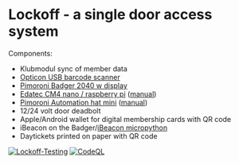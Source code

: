 # Lockoff - a single door access system

Components:

- Klubmodul sync of member data
- [Opticon USB barcode scanner](https://opticon.shop/scanners/stationary/opticon-m-11-usb/)
- [Pimoroni Badger 2040 w display](https://shop.pimoroni.com/products/badger-2040-w?variant=40514062188627)
- [Edatec CM4 nano / raspberry pi](https://www.edatec.cn/en/elpc/cm4-nano.html) ([manual](https://docs.edatec.cn/cm4-nano/))
- [Pimoroni Automation hat mini](https://shop.pimoroni.com/products/automation-hat-mini) ([manual](https://github.com/pimoroni/automation-hat))
- 12/24 volt door deadbolt
- Apple/Android wallet for digital membership cards with QR code
- iBeacon on the Badger/[iBeacon micropython](https://gist.github.com/N3MIS15/589062360a658a36b9c810fec8bb0c91)
- Daytickets printed on paper with QR code

[![Lockoff-Testing](https://github.com/jensimik/lockoff/actions/workflows/backend.yml/badge.svg)](https://github.com/jensimik/lockoff/actions/workflows/backend.yml) [![CodeQL](https://github.com/jensimik/lockoff/actions/workflows/github-code-scanning/codeql/badge.svg)](https://github.com/jensimik/lockoff/actions/workflows/github-code-scanning/codeql)
